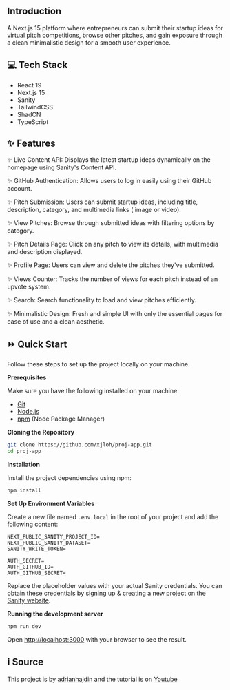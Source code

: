 ## Introduction

A Next.js 15 platform where entrepreneurs can submit their startup ideas for virtual pitch competitions, browse other pitches, and gain exposure through a clean minimalistic design for a smooth user experience.

## 💻 Tech Stack

* React 19
* Next.js 15
* Sanity
* TailwindCSS
* ShadCN
* TypeScript

## ✨ Features

✨ Live Content API: Displays the latest startup ideas dynamically on the homepage using Sanity's Content API.

✨ GitHub Authentication: Allows users to log in easily using their GitHub account.

✨ Pitch Submission: Users can submit startup ideas, including title, description, category, and multimedia links ( image or video).

✨ View Pitches: Browse through submitted ideas with filtering options by category.

✨ Pitch Details Page: Click on any pitch to view its details, with multimedia and description displayed.

✨ Profile Page: Users can view and delete the pitches they've submitted.

✨ Views Counter: Tracks the number of views for each pitch instead of an upvote system.

✨ Search: Search functionality to load and view pitches efficiently.

✨ Minimalistic Design: Fresh and simple UI with only the essential pages for ease of use and a clean aesthetic.

## ⏩ Quick Start

Follow these steps to set up the project locally on your machine.

**Prerequisites**

Make sure you have the following installed on your machine:

* [Git](https://git-scm.com/)
* [Node.js](https://nodejs.org/en)
* [npm](https://www.npmjs.com/) (Node Package Manager)

**Cloning the Repository**

```bash
git clone https://github.com/xjloh/proj-app.git
cd proj-app
```

**Installation**

Install the project dependencies using npm:

```bash
npm install
```

**Set Up Environment Variables**

Create a new file named `.env.local` in the root of your project and add the following content:

```env
NEXT_PUBLIC_SANITY_PROJECT_ID=
NEXT_PUBLIC_SANITY_DATASET=
SANITY_WRITE_TOKEN=

AUTH_SECRET= 
AUTH_GITHUB_ID=
AUTH_GITHUB_SECRET=
```

Replace the placeholder values with your actual Sanity credentials. You can obtain these credentials by signing up &
creating a new project on the [Sanity website](https://www.sanity.io/).

**Running the development server**

```bash
npm run dev
```

Open [http://localhost:3000](http://localhost:3000) with your browser to see the result.

## ℹ️ Source

This project is by [adrianhajdin](https://github.com/adrianhajdin) and the tutorial is on [Youtube](https://youtu.be/Zq5fmkH0T78?si=_OC1EnR0LyURxYt0)
